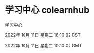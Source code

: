 # 学习中心 colearnhub
[学习中心](http://27.19.33.125:56308/colearnhub/)

2022年 10月 11日 星期二 18:10:02 CST

2022年 10月 11日 星期二 10:10:02 GMT
